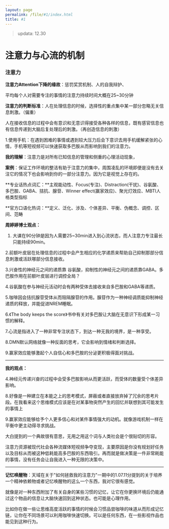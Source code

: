 ```yaml
---
layout: page
permalink: /file/#1/index.html
title: #1
---
```

> updata: 12.30 

# 注意力与心流的机制

### 注意力

**注意力Attention下降的缘故**：惩罚奖赏机制、人的自我辩护、

平均每个人对需要专注的事情的注意力持续时间大概在25~30分钟

**注意力的判断标准**：人在处理信息的时候，选择性的重点集中某一部分忽略无关信息刺激。（偏重）

人在接收信息的过程中会有意识和无意识得接受各种各样的信息，既有感官信息也有信息传递到大脑后复处理后的刺激。（再创造信息的刺激）

1.使用手机：在遇到困难的事情或遇到较大压力后会下意识去用手机缓解紧张的心情，手机等短视频可以快速获取多巴胺从而影响到我们的注意力。

**我的理解**：注意力是对所有已知信息的管理和侧重的心理活动现象，

**案例**：保证工作环境的整洁有助于注意力的集中，周围凌乱的环境即便是没有去关注它的情况下也会影响到你的一部分注意力。因为它是视觉上存在的。

**专业话热点词汇：**主观能动性、Focus(专注)、Distraction(干扰)、谷氨酸、多巴胺、GABA、拮抗、腺苷、Winner effect(赢家效应)、聚光灯效应、MBTI人格类型指标  

**官方口语化热词：**定义、泛化、涉及、个体差异、平衡、伪概念、调控、区间、范畴

**周婷婷博士观点：**

1. 大课在90分钟是因为人需要25~30min进入到心流状态，而人注意力专注最长只能持续90min。

2.前额叶皮层在处理信息的过程中会产生相应的化学递质来帮助自己抑制那部分信息刺激或活跃哪部分信息接收。

3.兴奋性的神经元之间的递质靠 谷氨酸，抑制性的神经元之间的递质靠GABA。多巴胺作用在前额叶皮层进行调控全局？

4.谷氨酸在参与神经元活动时会有两种受体去接收来自多巴胺和GABA等递质。

5.咖啡因会拮抗腺苷受体从而阻隔腺苷的作用。腺苷作为一种神经调质能抑制神经递质的释放，并能促进NREM睡眠。

6.《The body keeps the score》书中有关对多巴胺让大脑在无意识下形成某一习惯的解释。

7.心流是指进入了一种非常专注状态下，到达一种无我的境界，是一种享受。  

8.DMN默认网络就像一种反面的思考，它会影响到情绪和判断选择。

9.赢家效应能够激起个人自信心和多巴胺的分泌更积极得面对挑战。

---

**我的观点：**

4.神经元传递兴奋的过程中会受多巴胺影响从而更活跃，而受体的数量受个体差异影响。

8.好像是一种建立在本能之上的思考模式，屏蔽或者直接放弃掉了冗余的思考片段。在我看来这个思维模式应该是在对某事物突然产生的回忆并联想到其可能发生的事情上

9.赢家效应能够给予个人更多信心和对某件事情强大的动机。就像游戏机制一样在平衡中更主动得寻求挑战。

大白提到的一个典故很有意思，无用之用这个词与人类社会是个很贴切的形容。

注意力资源被现代社会各种流媒体短视频争夺变现，主要原因是你没有规划好任务以及目标从而被这种低耗能高多巴胺的东西吸引。再而就是做决策是一件非常耗能的事情，没有任务会让自我进入一种无限的决策中。

---

**记忆唤醒物**：天域在关于"如何拯救我的注意力"一期中的1.07.11分提到的关于培养一个精神依赖物或者记忆唤醒物的这么一个东西，我对它很有感觉。

就像是对一种东西附加了有关自身的某些习惯的记忆，让它在你更换环境后仍能通过这个物品的信息让大脑快速回到这种状态。也可能是心理作用。

比如你在做一些让思维高度活跃的事情的时候会习惯品尝咖啡的味道从而形成记忆链，让你在不同场景可以利用咖啡快速切换。可以是任何东西，在一些影视作品也能见到这种行为。